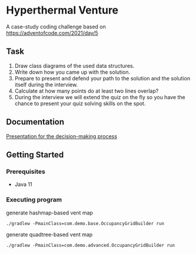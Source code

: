 # Hyperthermal Venture
A case-study coding challenge based on https://adventofcode.com/2021/day/5


## Task
1. Draw class diagrams of the used data structures.
2. Write down how you came up with the solution.
3. Prepare to present and defend your path to the solution and the solution itself during the  interview.
4. Calculate at how many points do at least two lines overlap?
5. During the interview we will extend the quiz on the fly so you have the chance to present  your quiz solving skills on the spot.

## Documentation
[Presentation for the decision-making process](https://zxspectrummy.github.io/vent-map/)

## Getting Started

### Prerequisites
* Java 11

### Executing program
generate hashmap-based vent map
```
./gradlew -PmainClass=com.demo.base.OccupancyGridBuilder run
```

generate quadtree-based vent map
```
./gradlew -PmainClass=com.demo.advanced.OccupancyGridBuilder run
```